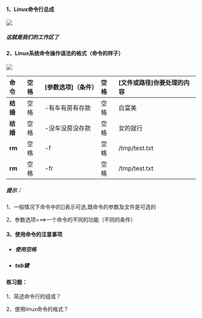 #### 1、Linux命令行总成

![](/assets/图3-34.png)

##### 这就是我们的工作区了

#### 2、Linux系统命令操作语法的格式（命令的样子）

![](/assets/图3-35.png)

| **命令** | **空格** | **\[参数选项\]（条件）** | **空格** | **\[文件或路径\]你要处理的内容** |
| :--- | :--- | :--- | :--- | :--- |
| **结婚** | 空格 | -有车有房有存款 | 空格 | 白富美 |
| **结婚** | 空格 | -没车没房没存款 | 空格 | 女的就行 |
| **rm** | 空格 | -f | 空格 | /tmp/test.txt |
| **rm** | 空格 | -fr | 空格 | /tmp/test.txt |

##### 提示：

1、一般情况下命令中的\[\]表示可选,既命令的参数及文件是可选的

2、参数选项===&gt;一个命令的不同的功能（不同的条件）

#### 3、使用命令的注意事项

* ##### 使用空格
* ##### tab键

##### 

#### 练习题：

1、简述命令行的组成？

2、使用linux命令的格式？

